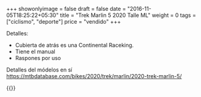 
+++
showonlyimage = false
draft = false
date = "2016-11-05T18:25:22+05:30"
title = "Trek Marlin 5 2020 Talle ML"
weight = 0
tags = ["ciclismo", "deporte"]
price = "vendido"
+++

<!--more-->

Detalles:

- Cubierta de atrás es una Continental Raceking.
- Tiene el manual
- Raspones por uso

Detalles del módelos en sí https://mtbdatabase.com/bikes/2020/trek/marlin/2020-trek-marlin-5/

{{<photos>}}
